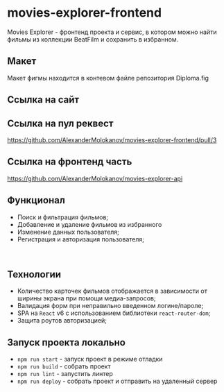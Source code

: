 # movies-explorer-frontend

Movies Explorer - фронтенд проекта и сервис, в котором можно найти фильмы из коллекции BeatFilm и сохранить в избранном. 

## Макет 
Макет фигмы находится в контевом файле репозитория Diploma.fig

## Ссылка на сайт


## Ссылка на пул реквест
https://github.com/AlexanderMolokanov/movies-explorer-frontend/pull/3

## Ссылка на фронтенд часть
https://github.com/AlexanderMolokanov/movies-explorer-api

## Функционал 
* Поиск и фильтрация фильмов; 
* Добавление и удаление фильмов из избранного
* Изменение данных пользователя;
* Регистрация и авторизация пользователя;
<br />

## Технологии
* Количество карточек фильмов отображается в зависимости от ширины экрана при помощи медиа-запросов; 
* Валидация форм при неправильно введенном логине/пароле;
* SPA на `React` v6 c использованием библиотеки `react-router-dom`;
* Защита роутов авторизацией;

## Запуск проекта локально
* `npm run start` - запуск проект в режиме отладки
* `npm run build` - собрать проект
* `npm run lint` - запустить линтер
* `npm run deploy` - собрать проект и отправить на удаленный сервер